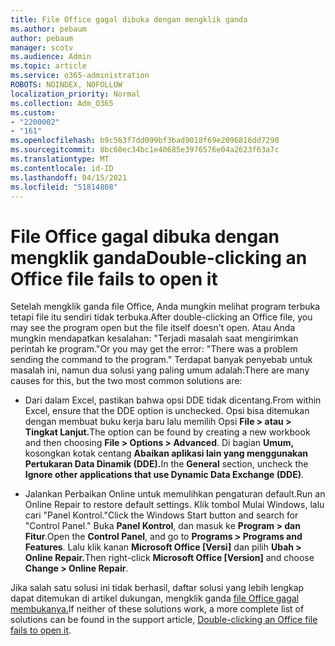 ```yaml
---
title: File Office gagal dibuka dengan mengklik ganda
ms.author: pebaum
author: pebaum
manager: scotv
ms.audience: Admin
ms.topic: article
ms.service: o365-administration
ROBOTS: NOINDEX, NOFOLLOW
localization_priority: Normal
ms.collection: Adm_O365
ms.custom:
- "2200002"
- "161"
ms.openlocfilehash: b9c563f7dd099bf3bad9018f69e2096816dd7290
ms.sourcegitcommit: 8bc60ec34bc1e40685e3976576e04a2623f63a7c
ms.translationtype: MT
ms.contentlocale: id-ID
ms.lasthandoff: 04/15/2021
ms.locfileid: "51814808"
---
```

# <a name="double-clicking-an-office-file-fails-to-open-it"></a><span data-ttu-id="be6a1-102">File Office gagal dibuka dengan mengklik ganda</span><span class="sxs-lookup"><span data-stu-id="be6a1-102">Double-clicking an Office file fails to open it</span></span>

<span data-ttu-id="be6a1-103">Setelah mengklik ganda file Office, Anda mungkin melihat program terbuka tetapi file itu sendiri tidak terbuka.</span><span class="sxs-lookup"><span data-stu-id="be6a1-103">After double-clicking an Office file, you may see the program open but the file itself doesn't open.</span></span> <span data-ttu-id="be6a1-104">Atau Anda mungkin mendapatkan kesalahan: "Terjadi masalah saat mengirimkan perintah ke program."</span><span class="sxs-lookup"><span data-stu-id="be6a1-104">Or you may get the error: "There was a problem sending the command to the program."</span></span> <span data-ttu-id="be6a1-105">Terdapat banyak penyebab untuk masalah ini, namun dua solusi yang paling umum adalah:</span><span class="sxs-lookup"><span data-stu-id="be6a1-105">There are many causes for this, but the two most common solutions are:</span></span>

- <span data-ttu-id="be6a1-106">Dari dalam Excel, pastikan bahwa opsi DDE tidak dicentang.</span><span class="sxs-lookup"><span data-stu-id="be6a1-106">From within Excel, ensure that the DDE option is unchecked.</span></span> <span data-ttu-id="be6a1-107">Opsi bisa ditemukan dengan membuat buku kerja baru lalu memilih Opsi **File > atau > Tingkat Lanjut.**</span><span class="sxs-lookup"><span data-stu-id="be6a1-107">The option can be found by creating a new workbook and then choosing **File > Options > Advanced**.</span></span> <span data-ttu-id="be6a1-108">Di bagian **Umum,** kosongkan kotak centang **Abaikan aplikasi lain yang menggunakan Pertukaran Data Dinamik (DDE).**</span><span class="sxs-lookup"><span data-stu-id="be6a1-108">In the **General** section, uncheck the **Ignore other applications that use Dynamic Data Exchange (DDE)**.</span></span>

- <span data-ttu-id="be6a1-109">Jalankan Perbaikan Online untuk memulihkan pengaturan default.</span><span class="sxs-lookup"><span data-stu-id="be6a1-109">Run an Online Repair to restore default settings.</span></span> <span data-ttu-id="be6a1-110">Klik tombol Mulai Windows, lalu cari "Panel Kontrol."</span><span class="sxs-lookup"><span data-stu-id="be6a1-110">Click the Windows Start button and search for "Control Panel."</span></span> <span data-ttu-id="be6a1-111">Buka **Panel Kontrol**, dan masuk ke **Program > dan Fitur**.</span><span class="sxs-lookup"><span data-stu-id="be6a1-111">Open the **Control Panel**, and go to **Programs > Programs and Features**.</span></span> <span data-ttu-id="be6a1-112">Lalu klik kanan **Microsoft Office [Versi]** dan pilih **Ubah > Online Repair.**</span><span class="sxs-lookup"><span data-stu-id="be6a1-112">Then right-click **Microsoft Office [Version]** and choose **Change > Online Repair**.</span></span>

<span data-ttu-id="be6a1-113">Jika salah satu solusi ini tidak berhasil, daftar solusi yang lebih lengkap dapat ditemukan di artikel dukungan, mengklik ganda [file Office gagal membukanya.](https://support.office.com/article/Double-clicking-an-Office-file-fails-to-open-it-1e9c0ad9-34c8-4440-a42e-d30186b29ed6)</span><span class="sxs-lookup"><span data-stu-id="be6a1-113">If neither of these solutions work, a more complete list of solutions can be found in the support article, [Double-clicking an Office file fails to open it](https://support.office.com/article/Double-clicking-an-Office-file-fails-to-open-it-1e9c0ad9-34c8-4440-a42e-d30186b29ed6).</span></span>
